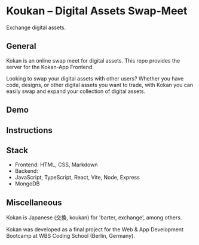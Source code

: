 # Koukan – Digital Assets Swap-Meet

Exchange digital assets.

## General

Kokan is an online swap meet for digital assets. This repo provides the server for the Kokan-App Frontend.

Looking to swap your digital assets with other users? Whether you have code, designs, or other digital assets you want to trade, with Kokan you can easily swap and expand your collection of digital assets.

## Demo

## Instructions

## Stack

* Frontend: HTML, CSS, Markdown 
* Backend:
 * JavaScript, TypeScript, React, Vite, Node, Express
 * MongoDB

## Miscellaneous
Kokan is Japanese (交換, koukan) for 'barter, exchange', among others.

Kokan was developed as a final project for the Web & App Development Bootcamp at WBS Coding School (Berlin, Germany).